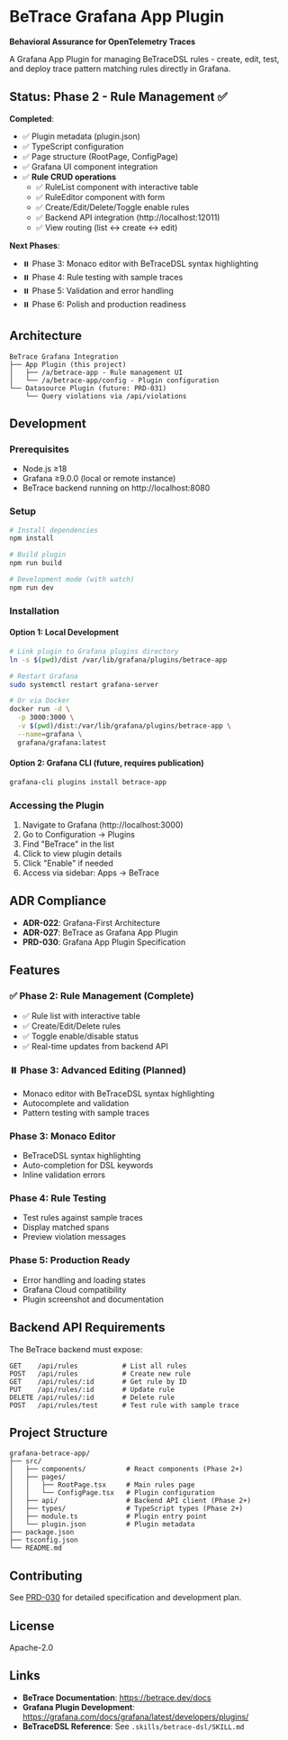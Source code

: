# BeTrace Grafana App Plugin

**Behavioral Assurance for OpenTelemetry Traces**

A Grafana App Plugin for managing BeTraceDSL rules - create, edit, test, and deploy trace pattern matching rules directly in Grafana.

## Status: Phase 2 - Rule Management ✅

**Completed**:
- ✅ Plugin metadata (plugin.json)
- ✅ TypeScript configuration
- ✅ Page structure (RootPage, ConfigPage)
- ✅ Grafana UI component integration
- ✅ **Rule CRUD operations**
  - ✅ RuleList component with interactive table
  - ✅ RuleEditor component with form
  - ✅ Create/Edit/Delete/Toggle enable rules
  - ✅ Backend API integration (http://localhost:12011)
  - ✅ View routing (list ↔ create ↔ edit)

**Next Phases**:
- ⏸️ Phase 3: Monaco editor with BeTraceDSL syntax highlighting
- ⏸️ Phase 4: Rule testing with sample traces
- ⏸️ Phase 5: Validation and error handling
- ⏸️ Phase 6: Polish and production readiness

## Architecture

```
BeTrace Grafana Integration
├── App Plugin (this project)
│   ├── /a/betrace-app - Rule management UI
│   └── /a/betrace-app/config - Plugin configuration
└── Datasource Plugin (future: PRD-031)
    └── Query violations via /api/violations
```

## Development

### Prerequisites

- Node.js ≥18
- Grafana ≥9.0.0 (local or remote instance)
- BeTrace backend running on http://localhost:8080

### Setup

```bash
# Install dependencies
npm install

# Build plugin
npm run build

# Development mode (with watch)
npm run dev
```

### Installation

#### Option 1: Local Development

```bash
# Link plugin to Grafana plugins directory
ln -s $(pwd)/dist /var/lib/grafana/plugins/betrace-app

# Restart Grafana
sudo systemctl restart grafana-server

# Or via Docker
docker run -d \
  -p 3000:3000 \
  -v $(pwd)/dist:/var/lib/grafana/plugins/betrace-app \
  --name=grafana \
  grafana/grafana:latest
```

#### Option 2: Grafana CLI (future, requires publication)

```bash
grafana-cli plugins install betrace-app
```

### Accessing the Plugin

1. Navigate to Grafana (http://localhost:3000)
2. Go to Configuration → Plugins
3. Find "BeTrace" in the list
4. Click to view plugin details
5. Click "Enable" if needed
6. Access via sidebar: Apps → BeTrace

## ADR Compliance

- **ADR-022**: Grafana-First Architecture
- **ADR-027**: BeTrace as Grafana App Plugin
- **PRD-030**: Grafana App Plugin Specification

## Features

### ✅ Phase 2: Rule Management (Complete)
- ✅ Rule list with interactive table
- ✅ Create/Edit/Delete rules
- ✅ Toggle enable/disable status
- ✅ Real-time updates from backend API

### ⏸️ Phase 3: Advanced Editing (Planned)
- Monaco editor with BeTraceDSL syntax highlighting
- Autocomplete and validation
- Pattern testing with sample traces

### Phase 3: Monaco Editor
- BeTraceDSL syntax highlighting
- Auto-completion for DSL keywords
- Inline validation errors

### Phase 4: Rule Testing
- Test rules against sample traces
- Display matched spans
- Preview violation messages

### Phase 5: Production Ready
- Error handling and loading states
- Grafana Cloud compatibility
- Plugin screenshot and documentation

## Backend API Requirements

The BeTrace backend must expose:

```
GET    /api/rules           # List all rules
POST   /api/rules           # Create new rule
GET    /api/rules/:id       # Get rule by ID
PUT    /api/rules/:id       # Update rule
DELETE /api/rules/:id       # Delete rule
POST   /api/rules/test      # Test rule with sample trace
```

## Project Structure

```
grafana-betrace-app/
├── src/
│   ├── components/          # React components (Phase 2+)
│   ├── pages/
│   │   ├── RootPage.tsx     # Main rules page
│   │   └── ConfigPage.tsx   # Plugin configuration
│   ├── api/                 # Backend API client (Phase 2+)
│   ├── types/               # TypeScript types (Phase 2+)
│   ├── module.ts            # Plugin entry point
│   └── plugin.json          # Plugin metadata
├── package.json
├── tsconfig.json
└── README.md
```

## Contributing

See [PRD-030](../docs/prds/PRD-030-grafana-app-plugin.md) for detailed specification and development plan.

## License

Apache-2.0

## Links

- **BeTrace Documentation**: https://betrace.dev/docs
- **Grafana Plugin Development**: https://grafana.com/docs/grafana/latest/developers/plugins/
- **BeTraceDSL Reference**: See `.skills/betrace-dsl/SKILL.md`
